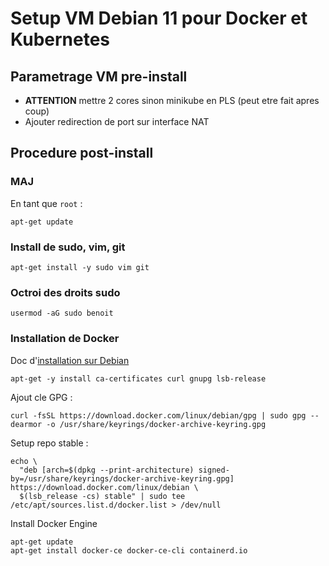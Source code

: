 # Setup VM Debian 11 pour Docker et Kubernetes

## Parametrage VM pre-install

* **ATTENTION** mettre 2 cores sinon minikube en PLS (peut etre fait apres coup)
* Ajouter redirection de port sur interface NAT

## Procedure post-install

### MAJ

En tant que `root` :

```
apt-get update
```

### Install de sudo, vim, git

```
apt-get install -y sudo vim git
```

### Octroi des droits sudo

```
usermod -aG sudo benoit
```

### Installation de Docker

Doc d'[installation sur Debian](https://docs.docker.com/engine/install/debian/)

```
apt-get -y install ca-certificates curl gnupg lsb-release
```

Ajout cle GPG :

```
curl -fsSL https://download.docker.com/linux/debian/gpg | sudo gpg --dearmor -o /usr/share/keyrings/docker-archive-keyring.gpg
```

Setup repo stable :

```
echo \
  "deb [arch=$(dpkg --print-architecture) signed-by=/usr/share/keyrings/docker-archive-keyring.gpg] https://download.docker.com/linux/debian \
  $(lsb_release -cs) stable" | sudo tee /etc/apt/sources.list.d/docker.list > /dev/null
```

Install Docker Engine

```
apt-get update
apt-get install docker-ce docker-ce-cli containerd.io
```